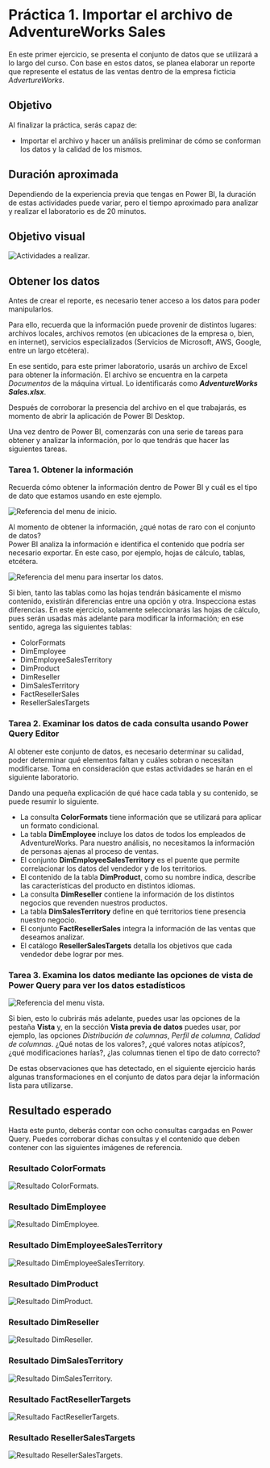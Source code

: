 # Práctica 1. Importar el archivo de AdventureWorks Sales 

En este primer ejercicio, se presenta el conjunto de datos que se utilizará a lo largo del curso. Con base en estos datos, se planea elaborar un reporte que represente el estatus de las ventas dentro de la empresa ficticia *AdvertureWorks*.

## Objetivo
Al finalizar la práctica, serás capaz de:
- Importar el archivo y hacer un análisis preliminar de cómo se conforman los datos y la calidad de los mismos.

## Duración aproximada

Dependiendo de la experiencia previa que tengas en Power BI, la duración de estas actividades puede variar, pero el tiempo aproximado para analizar y realizar el laboratorio es de 20 minutos.

## Objetivo visual

![Actividades a realizar.](./imgs/Diagrama%20Ejercicio%201.png)

## Obtener los datos

Antes de crear el reporte, es necesario tener acceso a los datos para poder manipularlos.

Para ello, recuerda que la información puede provenir de distintos lugares: archivos locales, archivos remotos (en ubicaciones de la empresa o, bien, en internet), servicios especializados (Servicios de Microsoft, AWS, Google, entre un largo etcétera).

En ese sentido, para este primer laboratorio, usarás un archivo de Excel para obtener la información. El archivo se encuentra en la carpeta _Documentos_ de la máquina virtual. Lo identificarás como _**AdventureWorks Sales.xlsx**_.

Después de corroborar la presencia del archivo en el que trabajarás, es momento de abrir la aplicación de Power BI Desktop.

Una vez dentro de Power BI, comenzarás con una serie de tareas para obtener y analizar la información, por lo que tendrás que hacer las siguientes tareas.

### Tarea 1. Obtener la información

Recuerda cómo obtener la información dentro de Power BI y cuál es el tipo de dato que estamos usando en este ejemplo.

![Referencia del menu de inicio.](./imgs/Lab-11.png)

Al momento de obtener la información, ¿qué notas de raro con el conjunto de datos?  
Power BI analiza la información e identifica el contenido que podría ser necesario exportar. En este caso, por ejemplo, hojas de cálculo, tablas, etcétera.

![Referencia del menu para insertar los datos.](./imgs/Lab-12.png)


Si bien, tanto las tablas como las hojas tendrán básicamente el mismo contenido, existirán diferencias entre una opción y otra. Inspecciona estas diferencias. En este ejercicio, solamente seleccionarás las hojas de cálculo, pues serán usadas más adelante para modificar la información; en ese sentido, agrega las siguientes tablas:
- ColorFormats
- DimEmployee
- DimEmployeeSalesTerritory
- DimProduct
- DimReseller
- DimSalesTerritory
- FactResellerSales
- ResellerSalesTargets

### Tarea 2. Examinar los datos de cada consulta usando Power Query Editor

Al obtener este conjunto de datos, es necesario determinar su calidad, poder determinar qué elementos faltan y cuáles sobran o necesitan modificarse. Toma en consideración que estas actividades se harán en el siguiente laboratorio.

Dando una pequeña explicación de qué hace cada tabla y su contenido, se puede resumir lo siguiente. 
- La consulta **ColorFormats** tiene información que se utilizará para aplicar un formato condicional.  
- La tabla **DimEmployee** incluye los datos de todos los empleados de AdventureWorks. Para nuestro análisis, no necesitamos la información de personas ajenas al proceso de ventas.  
- El conjunto **DimEmployeeSalesTerritory** es el puente que permite correlacionar los datos del vendedor y de los territorios.  
- El contenido de la tabla **DimProduct**, como su nombre indica, describe las características del producto en distintos idiomas.  
- La consulta  **DimReseller** contiene la información de los distintos negocios que revenden nuestros productos.  
- La tabla **DimSalesTerritory** define en qué territorios tiene presencia nuestro negocio.  
- El conjunto **FactResellerSales** integra la información de las ventas que deseamos analizar.  
- El catálogo **ResellerSalesTargets** detalla los objetivos que cada vendedor debe lograr por mes.    


### Tarea 3. Examina los datos mediante las opciones de vista de Power Query para ver los datos estadísticos

![Referencia del menu vista.](./imgs/Lab-13.png)

Si bien, esto lo cubrirás más adelante, puedes usar las opciones de la pestaña **Vista** y, en la sección **Vista previa de datos** puedes usar, por ejemplo, las opciones _Distribución de columnas_, _Perfil de columna_, _Calidad de columnas_. ¿Qué notas de los valores?, ¿qué valores notas atípicos?, ¿qué modificaciones harías?, ¿las columnas tienen el tipo de dato correcto?

De estas observaciones que has detectado, en el siguiente ejercicio harás algunas transformaciones en el conjunto de datos para dejar la información lista para utilizarse.

## Resultado esperado

Hasta este punto, deberás contar con ocho consultas cargadas en Power Query. Puedes corroborar dichas consultas y el contenido que deben contener con las siguientes imágenes de referencia.

### Resultado ColorFormats
![Resultado ColorFormats.](./imgs/Lab-14.png)
### Resultado DimEmployee
![Resultado DimEmployee.](./imgs/Lab-15.png)
### Resultado DimEmployeeSalesTerritory
![Resultado DimEmployeeSalesTerritory.](./imgs/Lab-16.png)
### Resultado DimProduct
![Resultado DimProduct.](./imgs/Lab-17.png)
### Resultado DimReseller
![Resultado DimReseller.](./imgs/Lab-18.png)
### Resultado DimSalesTerritory
![Resultado DimSalesTerritory.](./imgs/Lab-19.png)
### Resultado FactResellerTargets
![Resultado FactResellerTargets.](./imgs/Lab-110.png)
### Resultado ResellerSalesTargets
![Resultado ResellerSalesTargets.](./imgs/Lab-111.png)
